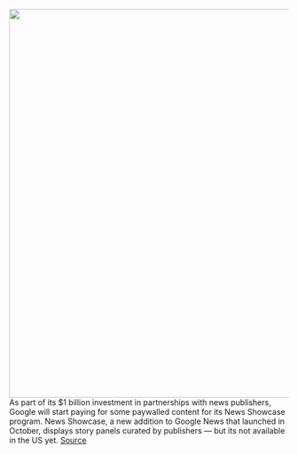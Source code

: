 <img src='https://cdn.vox-cdn.com/thumbor/jn0JHYsVv--M4VowRvfma2TcX2g=/0x0:2040x1360/1200x800/filters:focal(866x568:1192x894)/cdn.vox-cdn.com/uploads/chorus_image/image/68446022/acastro_180427_1777_0001.0.jpg' width='700px' /><br/>
As part of its $1 billion investment in partnerships with news publishers, Google will start paying for some paywalled content for its News Showcase program. News Showcase, a new addition to Google News that launched in October, displays story panels curated by publishers — but its not available in the US yet.
<a href='https://www.theverge.com/2020/12/2/22149118/googles-news-showcase-free-paywall-access'> Source <a/>